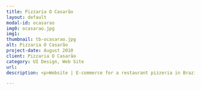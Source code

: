 ```yaml
---
title: Pizzaria O Casarão
layout: default
modal-id: ocasarao
img0: ocasarao.jpg
img1: 
thumbnail: tb-ocasarao.jpg
alt: Pizzaria O Casarão
project-date: August 2010
client: Pizzaria O Casarão
category: UI Design, Web Site
url: 
description: <p>Website | E-commerce for a restaurant pizzeria in Brazil with 4 restaurants. I was responsible to create the design and developed the front-end.</p><p>The restaurants had a website before without e-commerce, after redesign and implement the e-commerce the restaurants started selling pizza online.</p>

---
```

